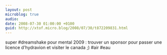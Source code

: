 ```yaml
---
layout: post
microblog: true
audio: 
date: 2008-07-30 01:00:00 +0100
guid: http://xtof.micro.blog/2008/07/30/t872209831.html
---
```

super #dreamshake pour mental 2009 : trouver un sponsor pour passer une licence d'hydravion et visiter le canada ;) #air #eau
